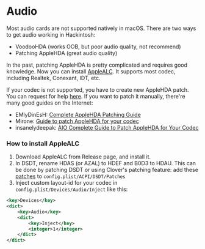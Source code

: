 # Audio

Most audio cards are not supported natively in macOS. There are two ways to get audio working in Hackintosh:

* VoodooHDA (works OOB, but poor audio quality, not recommend)
* Patching AppleHDA (great audio quality)

In the past, patching AppleHDA is pretty complicated and requires good knowledge. Now you can install [AppleALC](https://github.com/acidanthera/AppleALC). It supports most codec, including Realtek, Conexant, IDT, etc.

If your codec is not supported, you have to create new AppleHDA patch. You can request for help [here](https://github.com/insanelydeepak/cloverHDA-for-Mac-OS-Sierra-10.13/issues). If you want to patch it manually, there're many good guides on the Internet:
* EMlyDinEsH: [Complete AppleHDA Patching Guide](http://forum.osxlatitude.com/index.php?/topic/1946-complete-applehda-patching-guide/)
* Mirone: [Guide to patch AppleHDA for your codec](http://www.insanelymac.com/forum/topic/295001-guide-to-patch-applehda-for-your-codec/)
* insanelydeepak: [AIO Complete Guide to Patch AppleHDA for Your Codec](http://osxarena.com/2015/03/best-all-in-one-patch-applehda-guide/)

### How to install AppleALC
1. Download AppleALC from Release page, and install it.
2. In DSDT, rename HDAS (or AZAL) to HDEF and B0D3 to HDAU.
This can be done by patching DSDT or using Clover's patching feature: add these [patches](https://github.com/RehabMan/OS-X-Clover-Laptop-Config/blob/master/hotpatch/config.plist#L156-L179) to `config.plist/ACPI/DSDT/Patches`
3. Inject custom layout-id for your codec in `config.plist/Devices/Audio/Inject` like this:
```xml
<key>Devices</key>
<dict>
    <key>Audio</key>
    <dict>
        <key>Inject</key>
        <integer>1</integer>
    </dict>
</dict>
```
